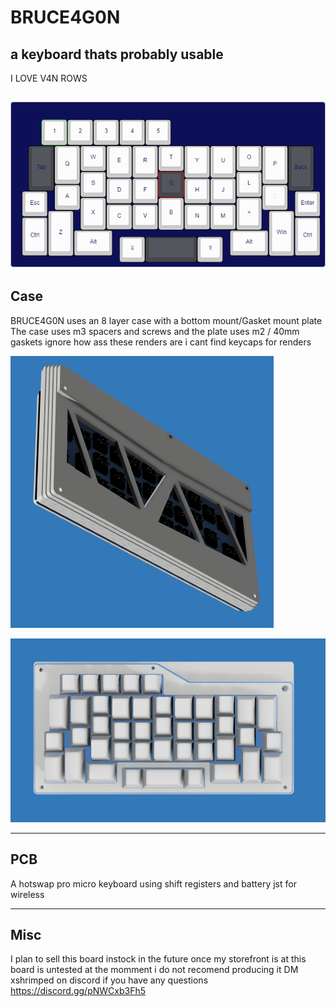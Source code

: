 # BRUCE4G0N
## a keyboard thats probably usable 


I LOVE V4N ROWS


![alt text](https://github.com/ShrimpedKeyboard/BRUCE4G0N/blob/main/KLE/Bruce4g0n.png?raw=true)
 --- 

## Case

BRUCE4G0N uses an 8 layer case with a bottom mount/Gasket mount plate
The case uses m3 spacers and screws and the plate uses m2 / 40mm gaskets
ignore how ass these renders are i cant find keycaps for renders

![alt text](https://github.com/ShrimpedKeyboard/BRUCE4G0N/blob/main/Pics/Case%201.png?raw=true)

![alt text](https://github.com/ShrimpedKeyboard/BRUCE4G0N/blob/main/Pics/Case%202.png?raw=true)

 --- 

## PCB

A hotswap pro micro keyboard using shift registers and battery jst for wireless

 --- 

## Misc
I plan to sell this board instock in the future once my storefront is at 
this board is untested at the momment i do not recomend producing it 
DM xshrimped on discord if you have any questions
https://discord.gg/pNWCxb3Fh5
